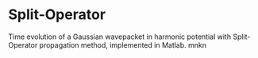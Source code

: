 # Split-Operator
Time evolution of a Gaussian wavepacket in harmonic potential with Split-Operator propagation method, implemented in Matlab.
mnkn
